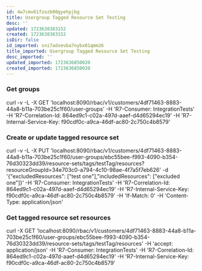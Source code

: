 ```yaml
---
id: 4w7cmv61fzozb00gyehpjbg
title: Usergroup Tagged Resource Set Testing
desc: ''
updated: 1723638383152
created: 1723638383152
isDir: false
id_imported: sni7adxevba7nybx01qmm26
title_imported: Usergroup Tagged Resource Set Testing
desc_imported: ''
updated_imported: 1723636850020
created_imported: 1723636850020
---
```

### Get groups
curl -v -L -X GET 'localhost:8090/rbac/v1/customers/4df71463-8883-44a8-b11a-703be25c1f60/user-groups' -H 'R7-Consumer: IntegrationTests' -H 'R7-Correlation-Id: 864ed9c1-c02a-497d-aaef-d4d65294ec19' -H 'R7-Internal-Service-Key: f90cdf0c-a9ca-46df-ac80-2c750c4b8579'

### Create or update tagged resource set
curl -v -L -X PUT 'localhost:8090/rbac/v1/customers/4df71463-8883-44a8-b11a-703be25c1f60/user-groups/ebc55bee-f993-4090-b354-76d30323dd39/resource-sets/tags/testTag/resources?resourceGroupId=34e703c0-a794-4c10-98ae-4f7a5f7eb626' -d '{"excludedResources": ["test one"],"includedResources": ["excluded one"]}' -H 'R7-Consumer: IntegrationTests' -H 'R7-Correlation-Id: 864ed9c1-c02a-497d-aaef-d4d65294ec19' -H 'R7-Internal-Service-Key: f90cdf0c-a9ca-46df-ac80-2c750c4b8579' -H 'If-Match: 0' -H 'Content-Type: application/json'

### Get tagged resource set resources
curl -X GET 'localhost:8090/rbac/v1/customers/4df71463-8883-44a8-b11a-703be25c1f60/user-groups/ebc55bee-f993-4090-b354-76d30323dd39/resource-sets/tags/testTag/resources' -H 'accept: application/json' -H 'R7-Consumer: IntegrationTests' -H 'R7-Correlation-Id: 864ed9c1-c02a-497d-aaef-d4d65294ec19' -H 'R7-Internal-Service-Key: f90cdf0c-a9ca-46df-ac80-2c750c4b8579'


